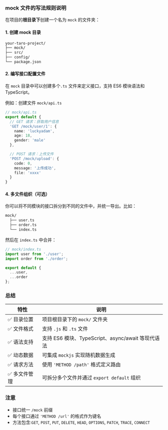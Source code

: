 
### mock 文件的写法规则说明

在项目的**根目录下**创建一个名为 `mock` 的文件夹：

#### 1. 创建 mock 目录

```txt
your-taro-project/
├── mock/
├── src/
├── config/
└── package.json
```

#### 2. 编写接口配置文件
在 `mock` 目录中可以创建多个`.ts` 文件来定义接口，支持 ES6 模块语法和 TypeScript。

例如：创建文件 `mock/api.ts`

```ts
// mock/api.ts
export default {
  // GET 请求：获取用户信息
  'GET /mock/user/1': {
    name: 'luckyadam',
    age: 18,
    gender: 'male'
  },

  // POST 请求：上传文件
  'POST /mock/upload': {
    code: 0,
    message: '上传成功',
    file: 'xxxx'
  }
}
```


#### 4. 多文件组织（可选）
你可以将不同模块的接口拆分到不同的文件中，并统一导出。比如：

```txt
mock/
  ├── user.ts
  ├── order.ts
  └── index.ts
```

然后在 `index.ts` 中合并：

```ts
// mock/index.ts
import user from './user';
import order from './order';

export default {
  ...user,
  ...order
};
```

### 总结

| 特性 | 说明 |
|------|------|
| ✅ 目录位置 | 项目根目录下的 `mock/` 文件夹 |
| ✅ 文件格式 | 支持 `.js` 和 `.ts` 文件 |
| ✅ 语法支持 | 支持 ES6 模块、TypeScript、async/await 等现代语法 |
| ✅ 动态数据 | 可集成 `mockjs` 实现随机数据生成 |
| ✅ 请求方法 | 使用 `'METHOD /path'` 格式定义路由 |
| ✅ 多文件管理 | 可拆分多个文件并通过 `export default` 组织 |

### 注意

- 接口统一 `/mock` 前缀
- 每个接口通过 `'METHOD /url'` 的格式作为键名
- 方法包含:`GET`, `POST`, `PUT`, `DELETE`, `HEAD`, `OPTIONS`, `PATCH`, `TRACE`, `CONNECT`